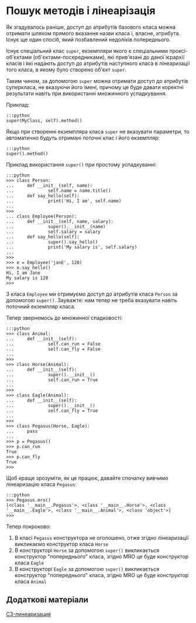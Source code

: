 # Пошук методів і лінеарізація

Як згадувалось раніше, доступ до атрибутів базового класа можна отримати шляхом прямого вказання назви класа і, власне, атрибута. Існує ще один спосіб, який позбавлений недоліків попереднього.

Існує спеціальний клас `super`, екземпляри якого є спеціальними проксі-об'єктами (об'єктами-посередниками), які прив'язані до даної ієрархії класів і які надають доступ до атрибутів наступного класа в лінеаризації 
того класа, в якому було створено об'єкт `super`.

Таким чином, за допомогою `super` можна отримати доступ до атрибутів суперкласа, не вказуючи його імені, причому це буде давати коректні результати навіть при використанні множинного успадкування.

Приклад:

	:::python
	super(MyClass, self).method()
	
Якщо при створенні екземпляра класа `super` не вказувати параметри, то автоматично будуть отримані поточні клас і його екземпляр:

	:::python
	super().method()
	
Приклад використання `super()` при простому успадкуванні:

	:::python
	>>> class Person:
	...     def __init__(self, name):
	...             self.name = name.title()
	...     def say_hello(self):
	...             print('Hi, I am', self.name)
	...
	>>>
	... class Employee(Person):
	...     def __init__(self, name, salary):
	...             super().__init__(name)
	...             self.salary = salary
	...     def say_hello(self):
	...             super().say_hello()
	...             print('My salary is', self.salary)
	...
	>>>
	>>> e = Employee('janE', 120)
	>>> e.say_hello()
	Hi, I am Jane
	My salary is 120
	>>>

З класа `Employee` ми отримуємо доступ до атрибутів класа `Person` за допомогою `super()`. Зауважте: нам тепер не треба вказувати навіть поточний екземпляр класа.

Тепер звернемось до множинної спадковості:

	:::python
	>>> class Animal:
	...     def __init__(self):
	...             self.can_run = False
	...             self.can_fly = False
	...
	>>>
	>>> class Horse(Animal):
	...     def __init__(self):
	...             super().__init__()
	...             self.can_run = True
	...
	>>>
	>>> class Eagle(Animal):
	...     def __init__(self):
	...             super().__init__()
	...             self.can_fly = True
	...
	>>>
	>>> class Pegasus(Horse, Eagle):
	...     pass
	...
	>>> p = Pegasus()
	>>> p.can_run
	True
	>>> p.can_fly
	True
	>>>
	
Щоб краще зрозуміти, як це працює, давайте спочатку вивчимо лінеаризацію класа `Pegasus`:
	
	:::python
	>>> Pegasus.mro()
	[<class '__main__.Pegasus'>, <class '__main__.Horse'>, <class '__main__.Eagle'>, <class '__main__.Animal'>, <class 'object'>]
	>>>
	
Тепер покроково:

1. В класі `Pegasus` конструктора не оголошено, отже згідно лінеаризації викликаємо конструктор класа `Horse`
1. В конструкторі `Horse` за допомогою `super()` викликається конструктор "попереднього" класа, згідно MRO це буде конструктор класа `Eagle`
1. В конструкторі `Eagle` за допомогою `super()` викликається конструктор "попереднього" класа, згідно MRO це буде конструктор класа `Animal`
	
	
	
	
	
	
	

## Додаткові матеріали

[C3-линеаризация](https://ru.wikipedia.org/wiki/C3-%D0%BB%D0%B8%D0%BD%D0%B5%D0%B0%D1%80%D0%B8%D0%B7%D0%B0%D1%86%D0%B8%D1%8F)

<!---
https://otus.ru/nest/post/165/
--->